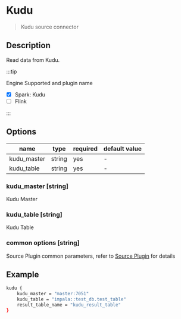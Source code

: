 # Kudu

> Kudu source connector

## Description

Read data from Kudu.

:::tip

Engine Supported and plugin name

* [x] Spark: Kudu
* [ ] Flink

:::

## Options

| name           | type   | required | default value |
| -------------- | ------ | -------- |---------------|
| kudu_master    | string | yes      | -             |
| kudu_table     | string | yes      | -             |

### kudu_master [string]

Kudu Master

### kudu_table [string]

Kudu Table

### common options [string]

Source Plugin common parameters, refer to [Source Plugin](common-options.mdx) for details

## Example

```bash
kudu {
    kudu_master = "master:7051"
    kudu_table = "impala::test_db.test_table"
    result_table_name = "kudu_result_table"
}
```
